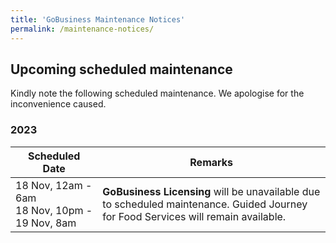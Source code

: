```yaml
---
title: 'GoBusiness Maintenance Notices'
permalink: /maintenance-notices/
---
```


## Upcoming scheduled maintenance

Kindly note the following scheduled maintenance. We apologise for the inconvenience caused.

### 2023 

| **Scheduled Date** | **Remarks** |  
|  -----------   |---------------- |  
| 18 Nov, 12am - 6am<br> 18 Nov, 10pm - 19 Nov, 8am | **GoBusiness Licensing** will be unavailable due to scheduled maintenance. Guided Journey for Food Services will remain available. | 



   

<script src="/jquery/jquery.min.js"></script>
<script src="/jquery/resize-tables.js"></script>
